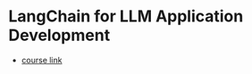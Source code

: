 # LangChain for LLM Application Development

+ [course link](https://learn.deeplearning.ai/langchain/)
